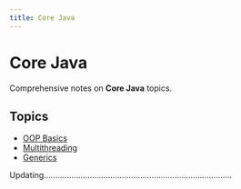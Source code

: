 ```yaml
---
title: Core Java
---
```


# Core Java

Comprehensive notes on **Core Java** topics.

## Topics
- [OOP Basics](oop-basics)
- [Multithreading](multithreading)
- [Generics](generics)

Updating..................................................................................